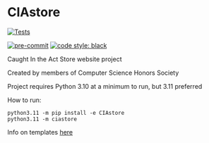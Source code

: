 # CIAstore

[![Tests](https://github.com/ShreyAgarwal310/CIAstore/actions/workflows/tests.yml/badge.svg)](https://github.com/ShreyAgarwal310/CIAstore/actions/workflows/tests.yml)
<!-- BADGIE TIME -->

[![pre-commit](https://img.shields.io/badge/pre--commit-enabled-brightgreen?logo=pre-commit)](https://github.com/pre-commit/pre-commit)
[![code style: black](https://img.shields.io/badge/code_style-black-000000.svg)](https://github.com/psf/black)

<!-- END BADGIE TIME -->

Caught In the Act Store website project

Created by members of Computer Science Honors Society

Project requires Python 3.10 at a minimum to run, but 3.11 preferred

How to run:

```console
python3.11 -m pip install -e CIAstore
python3.11 -m ciastore
```

Info on templates [here](https://jinja.palletsprojects.com/en/3.0.x/templates/)
